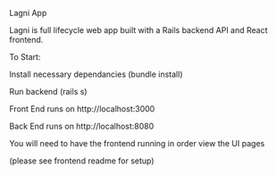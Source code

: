 Lagni App

Lagni is full lifecycle web app built with a Rails backend API and React frontend.


To Start:

Install necessary dependancies (bundle install)

Run backend (rails s)

Front End runs on http://localhost:3000

Back End runs on http://localhost:8080

You will need to have the frontend running in order view the UI pages

(please see frontend readme for setup)
